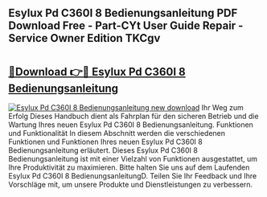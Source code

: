 ## Esylux Pd C360I 8 Bedienungsanleitung PDF Download Free - Part-CYt User Guide Repair - Service Owner Edition TKCgv

# <h2><a href="http://df4k6e.blite.top/?on=Esylux+Pd+C360I+8+Bedienungsanleitung">🔗Download 👉🔴 Esylux Pd C360I 8 Bedienungsanleitung</a></h2>

[![Esylux Pd C360I 8 Bedienungsanleitung new download](https://i.imgur.com/lujVjoI.png)](http://df4k6e.blite.top/?on=Esylux+Pd+C360I+8+Bedienungsanleitung)
Ihr Weg zum Erfolg Dieses Handbuch dient als Fahrplan für den sicheren Betrieb und die Wartung Ihres neuen Esylux Pd C360I 8 Bedienungsanleitung. Funktionen und Funktionalität In diesem Abschnitt werden die verschiedenen Funktionen und Funktionen Ihres neuen Esylux Pd C360I 8 Bedienungsanleitung erläutert. Dieses Esylux Pd C360I 8 Bedienungsanleitung ist mit einer Vielzahl von Funktionen ausgestattet, um Ihre Produktivität zu maximieren. Bitte halten Sie uns auf dem Laufenden Esylux Pd C360I 8 BedienungsanleitungD. Teilen Sie Ihr Feedback und Ihre Vorschläge mit, um unsere Produkte und Dienstleistungen zu verbessern.
